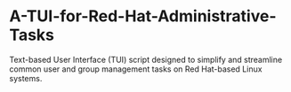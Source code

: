 # A-TUI-for-Red-Hat-Administrative-Tasks
Text-based User Interface (TUI) script designed to simplify and streamline common user and group management tasks on Red Hat-based Linux systems. 
